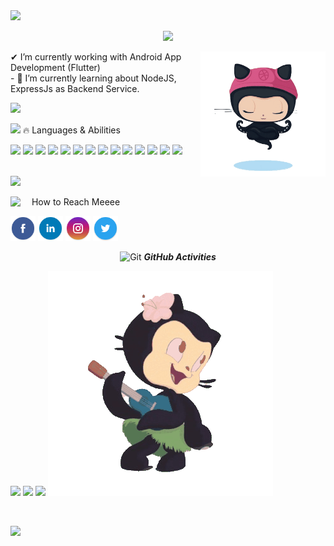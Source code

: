  <!-- https://media.giphy.com/media/TEnXkcsHrP4YedChhA/giphy.gif -->
 <!-- https://c.tenor.com/bINzEVSgA_0AAAAC/circle-pattern.gif -->
<img src="https://i.gifer.com/ZO78.gif" />
 <p align="center">
        <img src="https://readme-typing-svg.herokuapp.com?font=Carter+One&size=25&color=AE0001&center=true&width=600&lines=Assalamua'laikum+🙋‍♀️;This+is+Mohammad+Ali;A+Very+Passinate+Flutter+Lover">
    </p>
    <img align="right" width=200px height=200px alt="side_sticker"
        src="https://github.com/mscsapan/mscsapan/blob/main/images/octocat-meditating.gif?raw=true" />
    ✔ I’m currently working with Android App Development (Flutter)<br>
    - 🌱 I’m currently learning about NodeJS, ExpressJs as Backend Service.<br>
    <p align="left">
       <img src="https://img.shields.io/github/followers/mscsapan?label=Followers&logo=GitHub&style=for-the-badge"> 
        <!-- <img src="https://gpvc.arturio.dev/mscsapan"> -->
    </p>
    
<img src="https://media.giphy.com/media/iY8CRBdQXODJSCERIr/giphy.gif" width="30px">&nbsp;🔥 Languages & Abilities
<p>
<img src="https://img.shields.io/badge/Flutter-02569B?style=for-the-badge&logo=flutter&logoColor=white" />
<img src="https://img.shields.io/badge/Android_Studio-3DDC84?style=for-the-badge&logo=android-studio&logoColor=white" />
<img src="https://img.shields.io/badge/Eclipse-2C2255?style=for-the-badge&logo=eclipse&logoColor=white" />
<img src="https://img.shields.io/badge/Adobe%20XD-470137?style=for-the-badge&logo=Adobe%20XD&logoColor=#FF61F6" />
<img src="https://img.shields.io/badge/apache%20netbeans-1B6AC6?style=for-the-badge&logo=apache%20netbeans%20IDE&logoColor=white" />
<img src="https://img.shields.io/badge/Notepad++-90E59A.svg?style=for-the-badge&logo=notepad%2B%2B&logoColor=black" />
<img src="https://img.shields.io/badge/Visual_Studio_Code-0078D4?style=for-the-badge&logo=visual%20studio%20code&logoColor=white" />
<img src="https://img.shields.io/badge/C%2B%2B-00599C?style=for-the-badge&logo=c%2B%2B&logoColor=white" />
<img src="https://img.shields.io/badge/C%23-239120?style=for-the-badge&logo=c-sharp&logoColor=white" />
<img src="https://img.shields.io/badge/C-00599C?style=for-the-badge&logo=c&logoColor=white" />
<img src="https://img.shields.io/badge/CSS3-1572B6?style=for-the-badge&logo=css3&logoColor=white" />
<img src="https://img.shields.io/badge/HTML5-E34F26?style=for-the-badge&logo=html5&logoColor=white" />
<!-- <img src="https://img.shields.io/badge/Google%20Sheets-34A853?style=for-the-badge&logo=google-sheets&logoColor=white" />-->
<!-- <img src="https://img.shields.io/badge/Microsoft_Excel-217346?style=for-the-badge&logo=microsoft-excel&logoColor=white" />-->
<!-- <img src="https://img.shields.io/badge/Microsoft_Office-D83B01?style=for-the-badge&logo=microsoft-office&logoColor=white" />-->
<!-- <img src="https://img.shields.io/badge/Microsoft_PowerPoint-B7472A?style=for-the-badge&logo=microsoft-powerpoint&logoColor=white" />-->
<img src="https://img.shields.io/badge/Android-3DDC84?style=for-the-badge&logo=android&logoColor=white" />
<img src="https://img.shields.io/badge/Windows-0078D6?style=for-the-badge&logo=windows&logoColor=white" />
 </p><br>
<!-- visitors count -->
 <!-- <a href="https://u8views.com/github/mscsapan"><img src="https://u8views.com/api/v1/github/profiles/58435612/views/day-week-month-total-count.svg"></a> -->
 <!-- [![Mohammad Ali profile views](https://u8views.com/api/v1/github/profiles/58435612/views/day-week-month-total-count.svg)](https://u8views.com/github/mscsapan) ,/br> -->
 <!-- [![Mohammad Ali profile views](https://u8views.com/api/v1/github/profiles/58435612/views/day-week-month-total-count.svg)](https://u8views.com/github/mscsapan) ,/br> -->
 <a href="https://u8views.com/github/mscsapan"><img src="https://u8views.com/api/v1/github/profiles/58435612/views/day-week-month-total-count.svg"></a>

<img align="left" src="https://media.giphy.com/media/iY8CRBdQXODJSCERIr/giphy.gif" width="30px">&nbsp;How to Reach Meeee<br>

<!-- <a href="https://www.facebook.com/mscsapan" target="_"><img src="https://www.edigitalagency.com.au/wp-content/uploads/small-facebook-logo-blue-circle.png" height="30px" width="30px"></a> -->
<a href="https://www.facebook.com/mscsapan/" target="_"><img src="/images/facebook.png" height="40px" width="40px"></a>
<a href="https://www.linkedin.com/in/mscsapan/" target="blank"><img src="/images/linkedin.png" height="40px" width="40px"></a>
<a href="https://www.instagram.com/mscsapan/" target="blank"><img src="/images/instagram.png" height="40px" width="40px"></a>
<a href="https://twitter.com/Mohammad_Sapan" target="blank"><img src="/images/twitter.png" height="40px" width="40px"></a><br>

<p align="center"> <img src="https://media.giphy.com/media/W5eoZHPpUx9sapR0eu/giphy.gif" width="30px" alt="Git" />&nbsp;<i><b>GitHub Activities</b>
</p>
<p align="left">
    <img src="https://github-readme-stats.vercel.app/api?username=mscsapan&&show_icons=true&title_color=ffffff&icon_color=bb2acf&text_color=daf7dc&bg_color=151515" width=400>
 <img src="https://github-readme-streak-stats.herokuapp.com?user=mscsapan&theme=dark&hide_border=true" width=400>
        <img src="https://github-readme-stats.vercel.app/api/top-langs/?username=mscsapan&theme=light&hide_langs_below=1" />
 <img src="https://github.com/mscsapan/mscsapan/blob/main/images/octocat-dancing.gif?raw=true" />
    
</p><br>
<p align="left">
        <img src="https://www.gifcen.com/wp-content/uploads/2021/05/the-end-gif-12.gif">
 </p>
    
